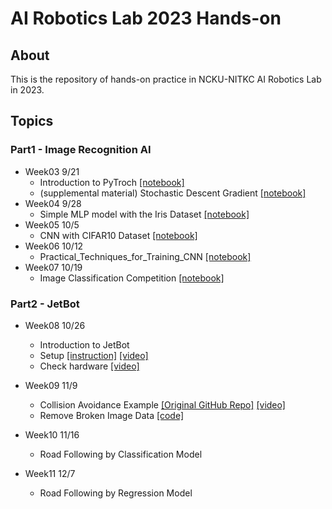 # AI Robotics Lab 2023 Hands-on
## About
This is the repository of hands-on practice in NCKU-NITKC AI Robotics Lab in 2023.

## Topics
### Part1 - Image Recognition AI

- Week03 9/21
  - Introduction to PyTroch [[notebook]](https://colab.research.google.com/github/naoya1110/al_robotics_lab_2023_hands_on/blob/main/Week03_Introduction_to_PyTorch.ipynb)
  - (supplemental material) Stochastic Descent Gradient [[notebook]](https://colab.research.google.com/github/naoya1110/al_robotics_lab_2023_hands_on/blob/main/Week03_supplemental_PyTorch_Simple_Linear_Regression_Example.ipynb)
- Week04 9/28
  - Simple MLP model with the Iris Dataset [[notebook]](https://colab.research.google.com/github/naoya1110/al_robotics_lab_2023_hands_on/blob/main/Week04_Simple_MLP_Model_with_the_Iris_Dataset.ipynb)
- Week05 10/5
  - CNN with CIFAR10 Dataset [[notebook]](https://colab.research.google.com/github/naoya1110/al_robotics_lab_2023_hands_on/blob/main/Week05_Convolutional_Neural_Network_with_CIFAR10_Dataset.ipynb)
- Week06 10/12
  - Practical_Techniques_for_Training_CNN [[notebook]](https://github.com/naoya1110/ai_robotics_lab_2023_hands_on/blob/main/Week06_Practical_Techniques_for_Training_CNN.ipynb)
- Week07 10/19
  - Image Classification Competition [[notebook]](https://github.com/naoya1110/ai_robotics_lab_2023_hands_on/blob/main/Week07_Image_Classification_Competition.ipynb)


### Part2 - JetBot
- Week08 10/26
  - Introduction to JetBot
  - Setup [[instruction]](https://github.com/naoya1110/ai_robotics_lab_2023_hands_on/blob/main/Week08_Jetbot_Software_Setup.md) [[video]](https://youtu.be/Si-kh8yqQHo)
  - Check hardware [[video]](https://youtu.be/77WQfj6HOIg)
 
- Week09 11/9
  - Collision Avoidance Example [[Original GitHub Repo]](https://github.com/NVIDIA-AI-IOT/jetbot/tree/master/notebooks/collision_avoidance) [[video]](https://youtu.be/LzrU6e_S4yE)
  - Remove Broken Image Data [[code]](https://github.com/naoya1110/ai_robotics_lab_2023_hands_on/blob/main/remove_bloken_img_data.md)

- Week10 11/16
  - Road Following by Classification Model
 
- Week11 12/7
  - Road Following by Regression Model
